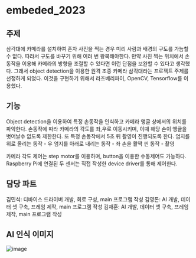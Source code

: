 # embeded_2023

## 주제
삼각대에 카메라를 설치하여 혼자 사진을 찍는 경우 
미리 사람과 배경의 구도를 가늠할 수 없다. 따라서 구도를 바꾸기 위해 여러 번 왕복해야한다. 
만약 사진 찍는 위치에서 손동작을 이용해 카메라의 방향을 조절할 수 있다면 이런 단점을 보완할 수 있다고 생각했다. 
그래서 object detection을 이용한 원격 조종 카메라 삼각대라는 프로젝트 주제를 선정하게 되었다.
이것을 구현하기 위해서 라즈베리파이, OpenCV, Tensorflow를 이용했다.

## 기능
Object detection을 이용하여 특정 손동작을 인식하고 카메라 앵글 상에서의 위치를 파악한다.
손동작에 따라 카메라의 각도를 좌,우로 이동시키며, 이때 해당 손이 앵글을 벗어날수 없도록 제한한다.
또 특정 손동작에서 5초 뒤 촬영이 진행되도록 한다.
엄지를 위로 올리는 동작     - 우
엄지를 아래로 내리는 동작   - 좌
손을 활짝 핀 동작          - 촬영

카메라 각도 제어는 step motor를 이용하며, button을 이용한 수동제어도 가능하다.
Raspberry Pi에 연결된 두 센서는 직접 작성한 device driver를 통해 제어한다.

## 담당 파트
김민석: 디바이스 드라이버 개발, 회로 구성, main 프로그램 작성
김영돈: AI 개발, 데이터 셋 구축, 프레임 제작, main 프로그램 작성
김재훈: AI 개발, 데이터 셋 구축, 프레임 제작, main 프로그램 작성




## AI 인식 이미지
![image](https://github.com/user-attachments/assets/ed203277-1df4-453e-9755-dd8626caf41a)
